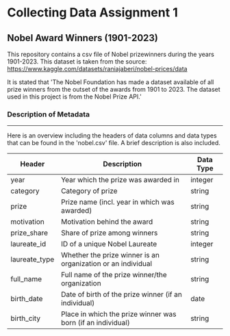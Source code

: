 # Collecting Data Assignment 1

## Nobel Award Winners (1901-2023)

This repository contains a csv file of Nobel prizewinners during the years 1901-2023.
This dataset is taken from the source: https://www.kaggle.com/datasets/raniajaberi/nobel-prices/data

It is stated that 'The Nobel Foundation has made a dataset available of all prize winners from the outset of the awards from 1901 to 2023. The dataset used in this project is from the Nobel Prize API.'

### Description of Metadata

---

Here is an overview including the headers of data columns and data types that can be found in the 'nobel.csv' file. A brief description is also included.

| Header        | Description                                                  | Data Type |
| ------------- | ------------------------------------------------------------ | --------- |
| year          | Year which the prize was awarded in                          | integer   |
| category      | Category of prize                                            | string    |
| prize         | Prize name (incl. year in which was awarded)                 | string    |
| motivation    | Motivation behind the award                                  | string    |
| prize_share   | Share of prize among winners                                 | string    |
| laureate_id   | ID of a unique Nobel Laureate                                | integer   |
| laureate_type | Whether the prize winner is an organization or an individual | string    |
| full_name     | Full name of the prize winner/the organization               | string    |
| birth_date    | Date of birth of the prize winner (if an individual)         | date      |
| birth_city    | Place in which the prize winner was born (if an individual)  | string    |
